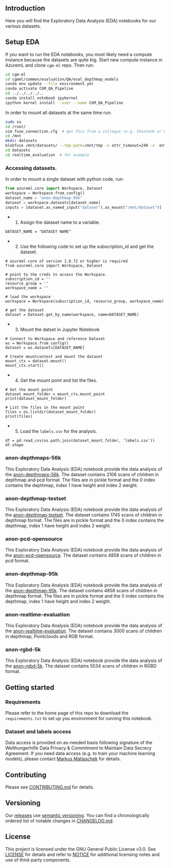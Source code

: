 ## Introduction

Here you will find the Exploratory Data Analysis (EDA) notebooks for our various datasets.

## Setup EDA

If you want to run the EDA notebooks, you most likely need a compute instance
because the datasets are quite big.
Start new compute instance in AzuremL and clone `cgm-ml` repo.
Then run:

```bash
cd cgm-ml
cd cgmml/common/evaluation/QA/eval_depthmap_models
conda env update --file environment.yml
conda activate CGM_QA_Pipeline
cd ../../../../..
conda install notebook ipykernel
ipython kernel install --user --name CGM_QA_Pipeline
```

In order to mount all datasets at the same time run:

```bash
sudo su
cd /root/
vim fuse_connection.cfg  # get this from a collegue (e.g. Shashank or Gracjan) or just follow https://dev.azure.com/cgmorg/ChildGrowthMonitor/_wiki/wikis/ChildGrowthMonitor.wiki/46/Mounting-Blob-Storage-Container-from-a-Linux-VM
cd /mnt
mkdir datasets
blobfuse /mnt/datasets/ --tmp-path=/mnt/tmp -o attr_timeout=240 -o  entry_timeout=240 -o negative_timeout=120 -o allow_other --config-file=/root/fuse_connection.cfg
cd datasets
cd realtime_evaluation  # for example
```

### Accessing datasets. 
In order to mount a single dataset with python code, run:

```python
from azureml.core import Workspace, Dataset
workspace = Workspace.from_config()
dataset_name = "anon-depthmap-95k"
dataset = workspace.datasets[dataset_name]
inputs = [dataset.as_named_input("dataset").as_mount("/mnt/dataset")]
```

- 1. Assign the dataset name to a variable.
```
DATASET_NAME = "DATASET NAME"
```
- 2. Use the following code to set up the subscription_id and get the dataset.
```
# azureml-core of version 1.0.72 or higher is required
from azureml.core import Workspace, Dataset

# point to the creds to access the Workspace.
subscription_id = ''
resource_group = ''
workspace_name = ''

# load the workspace
workspace = Workspace(subscription_id, resource_group, workspace_name)

# get the dataset
dataset = Dataset.get_by_name(workspace, name=DATASET_NAME)

```

- 3. Mount the datset in Jupyter Notebook
```
# Connect to Workspace and reference Dataset
ws = Workspace.from_config()
dataset = ws.datasets[DATASET_NAME]

# Create mountcontext and mount the dataset
mount_ctx = dataset.mount()  
mount_ctx.start() 
```

- 4. Get the mount point and list the files.
```
# Get the mount point
dataset_mount_folder = mount_ctx.mount_point
print(dataset_mount_folder)

# List the files in the mount point
files = os.listdir(dataset_mount_folder)
print(files)
```

- 5. Load the ```labels.csv``` for the analysis.
```
df = pd.read_csv(os.path.join(dataset_mount_folder, 'labels.csv'))
df.shape
```


### anon-depthmaps-56k

This Exploratory Data Analysis (EDA) notebook provide the data analysis of the [anon-depthmaps-56k](https://ml.azure.com/dataset/anon-depthmaps-56k/latest/details?wsid=/subscriptions/9b82ecea-6780-4b85-8acf-d27d79028f07/resourceGroups/cgm-ml-prod/providers/Microsoft.MachineLearningServices/workspaces/cgm-azureml-prod&tid=006dabd7-456d-465b-a87f-f7d557e319c8). The dataset contains 2106 scans of children in depthmap and pcd format. The files are in pickle format and the 0 index contains the depthmap, index 1 have height and index 2 weight.

### anon-depthmap-testset

This Exploratory Data Analysis (EDA) notebook provide the data analysis of the [anon-depthmap-testset](https://ml.azure.com/dataset/anon-depthmap-testset/latest/details?wsid=/subscriptions/9b82ecea-6780-4b85-8acf-d27d79028f07/resourceGroups/cgm-ml-prod/providers/Microsoft.MachineLearningServices/workspaces/cgm-azureml-prod&tid=006dabd7-456d-465b-a87f-f7d557e319c8). The dataset contains 1745 scans of children in depthmap format. The files are in pickle format and the 0 index contains the depthmap, index 1 have height and index 2 weight.

### anon-pcd-opensource

This Exploratory Data Analysis (EDA) notebook provide the data analysis of the [anon-pcd-opensource](https://ml.azure.com/dataset/anon-pcd-opensource/latest/details?wsid=/subscriptions/9b82ecea-6780-4b85-8acf-d27d79028f07/resourceGroups/cgm-ml-prod/providers/Microsoft.MachineLearningServices/workspaces/cgm-azureml-prod&tid=006dabd7-456d-465b-a87f-f7d557e319c8). The dataset contains 4858 scans of children in pcd format.

### anon-depthmap-95k

This Exploratory Data Analysis (EDA) notebook provide the data analysis of the [anon-depthmap-95k](https://ml.azure.com/dataset/anon-depthmap-95k/latest/details?wsid=/subscriptions/9b82ecea-6780-4b85-8acf-d27d79028f07/resourceGroups/cgm-ml-prod/providers/Microsoft.MachineLearningServices/workspaces/cgm-azureml-prod&tid=006dabd7-456d-465b-a87f-f7d557e319c8). The dataset contains 4858 scans of children in depthmap format. The files are in pickle format and the 0 index contains the depthmap, index 1 have height and index 2 weight.

### anon-realtime-evaluation

This Exploratory Data Analysis (EDA) notebook provide the data analysis of the [anon-realtime-evaluation](https://ml.azure.com/dataset/anon-realtime-evaluation/latest/details?wsid=/subscriptions/9b82ecea-6780-4b85-8acf-d27d79028f07/resourceGroups/cgm-ml-prod/providers/Microsoft.MachineLearningServices/workspaces/cgm-azureml-prod&tid=006dabd7-456d-465b-a87f-f7d557e319c8). The dataset contains 3000 scans of children in depthmap, Pointclouds and RGB format.

### anon-rgbd-5k

This Exploratory Data Analysis (EDA) notebook provide the data analysis of the [anon-rgbd-5k](https://ml.azure.com/dataset/anon-rgbd-5k/latest/details?wsid=/subscriptions/9b5bbfae-d5d1-4aae-a2ca-75159c0c887d/resourceGroups/cgm-ml-prod-we-rg/providers/Microsoft.MachineLearningServices/workspaces/cgm-ml-prod-we-azml&tid=3a27c573-ec1a-4734-9cd3-3208af51794b). The dataset contains 5534 scans of children in RGBD format.


## Getting started

### Requirements

Please refer to the home page of this repo to download the `requirements.txt` to set up you environment for running this notebook.

### Dataset and labels access

Data access is provided on as-needed basis following signature of the Welthungerhilfe Data Privacy & Commitment to
Maintain Data Secrecy Agreement. If you need data access (e.g. to train your machine learning models),
please contact [Markus Matiaschek](mailto:info@childgrowthmonitor.org) for details.

## Contributing

Please see [CONTRIBUTING.md](CONTRIBUTING.md) for details.

## Versioning

Our [releases](https://github.com/Welthungerhilfe/cgm-ml/releases) use [semantic versioning](http://semver.org). You can find a chronologically ordered list of notable changes in [CHANGELOG.md](CHANGELOG.md).

## License

This project is licensed under the GNU General Public License v3.0. See [LICENSE](LICENSE) for details and refer to [NOTICE](NOTICE) for additional licensing notes and use of third-party components.

